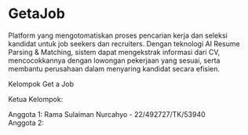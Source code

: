 # GetaJob

Platform yang mengotomatiskan proses pencarian kerja dan seleksi kandidat untuk job seekers dan recruiters. Dengan teknologi AI Resume Parsing &amp; Matching, sistem dapat mengekstrak informasi dari CV, mencocokkannya dengan lowongan pekerjaan yang sesuai, serta membantu perusahaan dalam menyaring kandidat secara efisien.

Kelompok Get a Job

Ketua Kelompok:

Anggota 1: Rama Sulaiman Nurcahyo - 22/492727/TK/53940  
Anggota 2:
